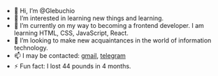 - 👋 Hi, I’m @Glebuchio
- 👀 I’m interested in learning new things and learning.
- 🌱 I’m currently on my way to becoming a frontend developer. I am learning HTML, CSS, JavaScript, React.
- 💞️ I’m looking to make new acquaintances in the world of information technology.
- 📫 I may be contacted: [gmail](fronlondon@gmail.com), [telegram](https://t.me/glebfaterin)
- ⚡ Fun fact: I lost 44 pounds in 4 months.

<!---
Glebuchio/Glebuchio is a ✨ special ✨ repository because its `README.md` (this file) appears on your GitHub profile.
You can click the Preview link to take a look at your changes.
--->
